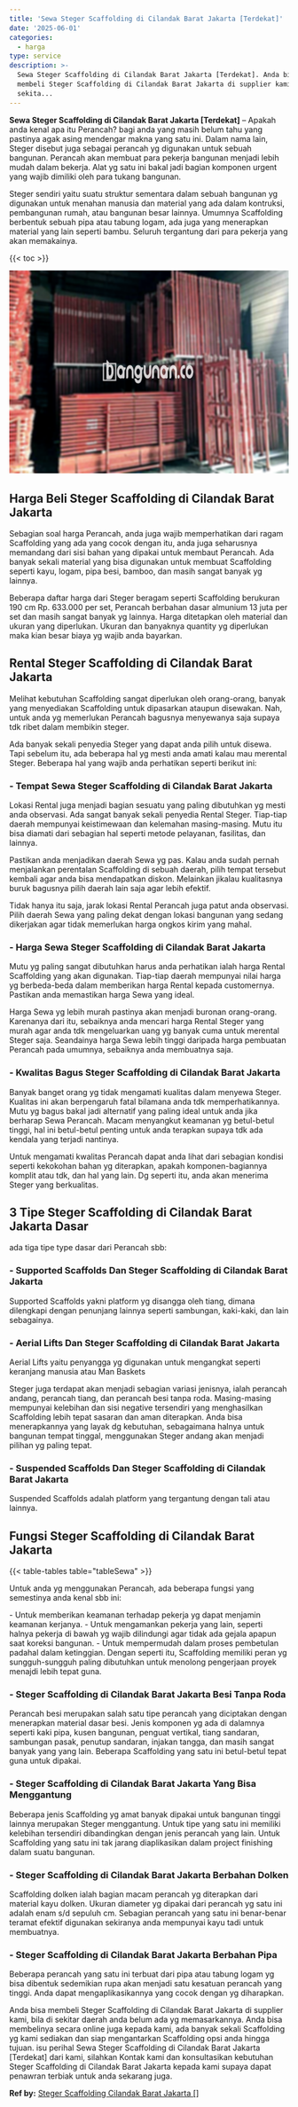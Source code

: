 ```yaml
---
title: 'Sewa Steger Scaffolding di Cilandak Barat Jakarta [Terdekat]'
date: '2025-06-01'
categories:
  - harga
type: service
description: >-
  Sewa Steger Scaffolding di Cilandak Barat Jakarta [Terdekat]. Anda bisa
  membeli Steger Scaffolding di Cilandak Barat Jakarta di supplier kami, bila di
  sekita...
---
```


**Sewa Steger Scaffolding di Cilandak Barat Jakarta \[Terdekat\]** – Apakah anda kenal apa itu Perancah? bagi anda yang masih belum tahu yang pastinya agak asing mendengar makna yang satu ini. Dalam nama lain, Steger disebut juga sebagai perancah yg digunakan untuk sebuah bangunan. Perancah akan membuat para pekerja bangunan menjadi lebih mudah dalam bekerja. Alat yg satu ini bakal jadi bagian komponen urgent yang wajib dimiliki oleh para tukang bangunan.

Steger sendiri yaitu suatu struktur sementara dalam sebuah bangunan yg digunakan untuk menahan manusia dan material yang ada dalam kontruksi, pembangunan rumah, atau bangunan besar lainnya. Umumnya Scaffolding berbentuk sebuah pipa atau tabung logam, ada juga yang menerapkan material yang lain seperti bambu. Seluruh tergantung dari para pekerja yang akan memakainya.

{{< toc >}}

![Sewa Steger Scaffolding di Cilandak Barat Jakarta [Terdekat]](/images/sewa-scaffolding-steger-09.png)

## Harga Beli Steger Scaffolding di Cilandak Barat Jakarta

Sebagian soal harga Perancah, anda juga wajib memperhatikan dari ragam Scaffolding yang ada yang cocok dengan itu, anda juga seharusnya memandang dari sisi bahan yang dipakai untuk membaut Perancah. Ada banyak sekali material yang bisa digunakan untuk membuat Scaffolding seperti kayu, logam, pipa besi, bamboo, dan masih sangat banyak yg lainnya.

Beberapa daftar harga dari Steger beragam seperti Scaffolding berukuran 190 cm Rp. 633.000 per set, Perancah berbahan dasar almunium 13 juta per set dan masih sangat banyak yg lainnya. Harga ditetapkan oleh material dan ukuran yang diperlukan. Ukuran dan banyaknya quantity yg diperlukan maka kian besar biaya yg wajib anda bayarkan.

## Rental Steger Scaffolding di Cilandak Barat Jakarta

Melihat kebutuhan Scaffolding sangat diperlukan oleh orang-orang, banyak yang menyediakan Scaffolding untuk dipasarkan ataupun disewakan. Nah, untuk anda yg memerlukan Perancah bagusnya menyewanya saja supaya tdk ribet dalam membikin steger.

Ada banyak sekali penyedia Steger yang dapat anda pilih untuk disewa. Tapi sebelum itu, ada beberapa hal yg mesti anda amati kalau mau merental Steger. Beberapa hal yang wajib anda perhatikan seperti berikut ini:

### \- Tempat Sewa Steger Scaffolding di Cilandak Barat Jakarta

Lokasi Rental juga menjadi bagian sesuatu yang paling dibutuhkan yg mesti anda observasi. Ada sangat banyak sekali penyedia Rental Steger. Tiap-tiap daerah mempunyai keistimewaan dan kelemahan masing-masing. Mutu itu bisa diamati dari sebagian hal seperti metode pelayanan, fasilitas, dan lainnya.

Pastikan anda menjadikan daerah Sewa yg pas. Kalau anda sudah pernah menjalankan perentalan Scaffolding di sebuah daerah, pilih tempat tersebut kembali agar anda bisa mendapatkan diskon. Melainkan jikalau kualitasnya buruk bagusnya pilih daerah lain saja agar lebih efektif.

Tidak hanya itu saja, jarak lokasi Rental Perancah juga patut anda observasi. Pilih daerah Sewa yang paling dekat dengan lokasi bangunan yang sedang dikerjakan agar tidak memerlukan harga ongkos kirim yang mahal.

### \- Harga Sewa Steger Scaffolding di Cilandak Barat Jakarta

Mutu yg paling sangat dibutuhkan harus anda perhatikan ialah harga Rental Scaffolding yang akan digunakan. Tiap-tiap daerah mempunyai nilai harga yg berbeda-beda dalam memberikan harga Rental kepada customernya. Pastikan anda memastikan harga Sewa yang ideal.

Harga Sewa yg lebih murah pastinya akan menjadi buronan orang-orang. Karenanya dari itu, sebaiknya anda mencari harga Rental Steger yang murah agar anda tdk mengeluarkan uang yg banyak cuma untuk merental Steger saja. Seandainya harga Sewa lebih tinggi daripada harga pembuatan Perancah pada umumnya, sebaiknya anda membuatnya saja.

### \- Kwalitas Bagus Steger Scaffolding di Cilandak Barat Jakarta

Banyak banget orang yg tidak mengamati kualitas dalam menyewa Steger. Kualitas ini akan berpengaruh fatal bilamana anda tdk memperhatikannya. Mutu yg bagus bakal jadi alternatif yang paling ideal untuk anda jika berharap Sewa Perancah. Macam menyangkut keamanan yg betul-betul tinggi, hal ini betul-betul penting untuk anda terapkan supaya tdk ada kendala yang terjadi nantinya.

Untuk mengamati kwalitas Perancah dapat anda lihat dari sebagian kondisi seperti kekokohan bahan yg diterapkan, apakah komponen-bagiannya komplit atau tdk, dan hal yang lain. Dg seperti itu, anda akan menerima Steger yang berkualitas.

## 3 Tipe Steger Scaffolding di Cilandak Barat Jakarta Dasar

ada tiga tipe type dasar dari Perancah sbb:

### \- Supported Scaffolds Dan Steger Scaffolding di Cilandak Barat Jakarta

Supported Scaffolds yakni platform yg disangga oleh tiang, dimana dilengkapi dengan penunjang lainnya seperti sambungan, kaki-kaki, dan lain sebagainya.

### \- Aerial Lifts Dan Steger Scaffolding di Cilandak Barat Jakarta

Aerial Lifts yaitu penyangga yg digunakan untuk mengangkat seperti keranjang manusia atau Man Baskets

Steger juga terdapat akan menjadi sebagian variasi jenisnya, ialah perancah andang, perancah tiang, dan perancah besi tanpa roda. Masing-masing mempunyai kelebihan dan sisi negative tersendiri yang menghasilkan Scaffolding lebih tepat sasaran dan aman diterapkan. Anda bisa menerapkannya yang layak dg kebutuhan, sebagaimana halnya untuk bangunan tempat tinggal, menggunakan Steger andang akan menjadi pilihan yg paling tepat.

### \- Suspended Scaffolds Dan Steger Scaffolding di Cilandak Barat Jakarta

Suspended Scaffolds adalah platform yang tergantung dengan tali atau lainnya.

## Fungsi Steger Scaffolding di Cilandak Barat Jakarta

{{< table-tables table="tableSewa" >}}

Untuk anda yg menggunakan Perancah, ada beberapa fungsi yang semestinya anda kenal sbb ini:

\- Untuk memberikan keamanan terhadap pekerja yg dapat menjamin keamanan kerjanya. - Untuk mengamankan pekerja yang lain, seperti halnya pekerja di bawah yg wajib dilindungi agar tidak ada gejala apapun saat koreksi bangunan. - Untuk mempermudah dalam proses pembetulan padahal dalam ketinggian. Dengan seperti itu, Scaffolding memiliki peran yg sungguh-sungguh paling dibutuhkan untuk menolong pengerjaan proyek menajdi lebih tepat guna.

### \- Steger Scaffolding di Cilandak Barat Jakarta Besi Tanpa Roda

Perancah besi merupakan salah satu tipe perancah yang diciptakan dengan menerapkan material dasar besi. Jenis komponen yg ada di dalamnya seperti kaki pipa, kusen bangunan, penguat vertikal, tiang sandaran, sambungan pasak, penutup sandaran, injakan tangga, dan masih sangat banyak yang yang lain. Beberapa Scaffolding yang satu ini betul-betul tepat guna untuk dipakai.

### \- Steger Scaffolding di Cilandak Barat Jakarta Yang Bisa Menggantung

Beberapa jenis Scaffolding yg amat banyak dipakai untuk bangunan tinggi lainnya merupakan Steger menggantung. Untuk tipe yang satu ini memiliki kelebihan tersendiri dibandingkan dengan jenis perancah yang lain. Untuk Scaffolding yang satu ini tak jarang diaplikasikan dalam project finishing dalam suatu bangunan.

### \- Steger Scaffolding di Cilandak Barat Jakarta Berbahan Dolken

Scaffolding dolken ialah bagian macam perancah yg diterapkan dari material kayu dolken. Ukuran diameter yg dipakai dari perancah yg satu ini adalah enam s/d sepuluh cm. Sebagian perancah yang satu ini benar-benar teramat efektif digunakan sekiranya anda mempunyai kayu tadi untuk membuatnya.

### \- Steger Scaffolding di Cilandak Barat Jakarta Berbahan Pipa

Beberapa perancah yang satu ini terbuat dari pipa atau tabung logam yg bisa dibentuk sedemikian rupa akan menjadi satu kesatuan perancah yang tinggi. Anda dapat mengaplikasikannya yang cocok dengan yg diharapkan.

Anda bisa membeli Steger Scaffolding di Cilandak Barat Jakarta di supplier kami, bila di sekitar daerah anda belum ada yg memasarkannya. Anda bisa membelinya secara online juga kepada kami, ada banyak sekali Scaffolding yg kami sediakan dan siap mengantarkan Scaffolding opsi anda hingga tujuan. isu perihal Sewa Steger Scaffolding di Cilandak Barat Jakarta \[Terdekat\] dari kami, silahkan Kontak kami dan konsultasikan kebutuhan Steger Scaffolding di Cilandak Barat Jakarta kepada kami supaya dapat penawran terbiak untuk anda sekarang juga.

**Ref by:** [Steger Scaffolding Cilandak Barat Jakarta []](https://id.wikipedia.org/wiki/Steger)
